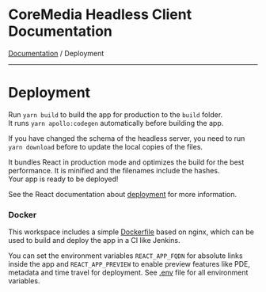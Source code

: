 # CoreMedia Headless Client Documentation

[Documentation](../README.md) / Deployment

---

# Deployment

Run `yarn build` to build the app for production to the `build` folder.<br />
It runs `yarn apollo:codegen` automatically before building the app.

If you have changed the schema of the headless server, you need to run 
`yarn download` before to update the local copies of the files.

It bundles React in production mode and optimizes the build for the best performance. 
It is minified and the filenames include the hashes.<br />
Your app is ready to be deployed!

See the React documentation about [deployment](https://facebook.github.io/create-react-app/docs/deployment) 
for more information.

### Docker 

This workspace includes a simple [Dockerfile](apps/Dockerfile) based on nginx, 
which can be used to build and deploy the app in a CI like Jenkins.

You can set the environment variables `REACT_APP_FQDN` for absolute links inside 
the app and `REACT_APP_PREVIEW` to enable preview features like PDE, metadata and time travel for deployment. See [.env](../../apps/spark/.env.example) file
for all environment variables.
